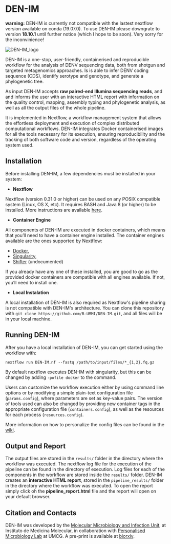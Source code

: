 # DEN-IM

**warning:** DEN-IM is currently not compatible with the lastest nextflow version available on conda (19.07.0). To use DEN-IM please downgrate to version **18.10.1** until further notice (which I hope to be soon). Very sorry for the inconvinience! 

![DEN-IM_logo](https://user-images.githubusercontent.com/15690332/60383483-47e5d900-9a69-11e9-9808-3a1d9023a32a.png)

DEN-IM is a  one-stop, user-friendly, containerised and reproducible workflow for the analysis of DENV sequencing data, 
both from shotgun and targeted metagenomics approaches.
Is is able to infer DENV coding sequence (CDS), identify serotype and genotype, and generate a phylogenetic tree.

As input DEN-IM accepts **raw paired-end Illumina sequencing reads**, and and informs the user with an interactive 
HTML report with information on the quality control, mapping, assembly typing and phylogenetic analysis, as well as 
all the output files of the whole pipeline.

It is implemented in Nextflow, a workflow management system that allows the effortless deployment and execution of 
complex distributed computational workflows. DEN-IM integrates Docker containerised images for all the tools necessary 
for its execution, ensuring reproducibility and the tracking of both software code and version, regardless of the 
operating system used.


## Installation

Before installing DEN-IM, a few dependencies must be installed in your system:

* **Nextflow**

Nextflow (version 0.31.0 or higher) can be used on any POSIX compatible system (Linux, OS X, etc). It requires BASH and 
Java 8 (or higher) to be installed. More instructions are available [here](https://www.nextflow.io/docs/latest/getstarted.html).

* **Container Engine**

All components of DEN-IM are executed in docker containers, which means that you’ll need to have a container engine 
installed. The container engines available are the ones supported by Nextflow:

* [Docker](https://www.nextflow.io/docs/latest/docker.html),
* [Singularity](https://www.nextflow.io/docs/latest/singularity.html),
* [Shifter](https://github.com/NERSC/shifter) (undocumented)

If you already have any one of these installed, you are good to go as the provided docker containers are compatible 
with all engines available. If not, you’ll need to install one.

* **Local Instalation** 

A local installation of DEN-IM is also required as Nextflow's pipeline sharing is not compatible with DEN-IM's 
architecture. You can clone this repository with `git clone https://github.com/B-UMMI/DEN-IM.git`, and all 
files will be in your local machine.


## Running DEN-IM

After you have a local installation of DEN-IM, you can get started using the workflow with:

`nextflow run DEN-IM.nf --fastq /path/to/input/files/*_{1,2}.fq.gz`

By default nextflow executes DEN-IM with singularity, but this can be changed by adding `-pofile docker` to the command.

Users can customize the workflow execution either by using command line options or by modifying a simple plain-text 
configuration file (`params.config`), where parameters are set as key-value pairs. The version of tools used can also 
be changed by providing new container tags in the appropriate configuration file (`containers.config`), as well as the 
resources for each process (`resources.config`).

More information on how to personalize the config files can be found in the [wiki](https://github.com/B-UMMI/DEN-IM/wiki/How-to-Run-DEN-IM).


## Output and Report

The output files are stored in the `results/` folder in the directory where the workflow was executed. 
The nextflow log file for the execution of the pipeline can be found in the directory of execution. Log files for each
of the components in the workflow are stored inside the `results/` folder.
DEN-IM creates an **interactive HTML report**, stored in the `pipeline_results/` folder in the directory where the 
workflow was executed. To open the report simply click oh the **pipeline_report.html** file and the report will open on 
your default browser. 


## Citation and Contacts

DEN-IM was developed by the [Molecular Microbiology and Infection Unit](http://darwin.phyloviz.net/wiki/doku.php), at 
Instituto de Medicina Molecular, in collaboration with [Personalised Microbiology Lab](https://rossenlab.com/) at UMCG. 
A pre-print is available at [biorxiv](https://www.biorxiv.org/content/10.1101/628073v1).

